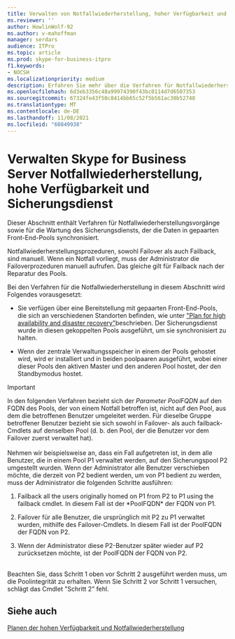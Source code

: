 ```yaml
---
title: Verwalten von Notfallwiederherstellung, hoher Verfügbarkeit und Sicherungsdienst
ms.reviewer: ''
author: HowlinWolf-92
ms.author: v-mahoffman
manager: serdars
audience: ITPro
ms.topic: article
ms.prod: skype-for-business-itpro
f1.keywords:
- NOCSH
ms.localizationpriority: medium
description: Erfahren Sie mehr über die Verfahren für Notfallwiederherstellungsvorgänge sowie für die Wartung des Sicherungsdiensts, der die Daten in gepaarten Front-End-Pools synchronisiert.
ms.openlocfilehash: 6d3eb3356c48a99974390f43bc0114d7d6507353
ms.sourcegitcommit: 67324fe43f50c8414bb65c52f5b561ac30b52748
ms.translationtype: MT
ms.contentlocale: de-DE
ms.lasthandoff: 11/08/2021
ms.locfileid: "60849938"
---
```

# <a name="managing-skype-for-business-server-disaster-recovery-high-availability-and-backup-service"></a>Verwalten Skype for Business Server Notfallwiederherstellung, hohe Verfügbarkeit und Sicherungsdienst

Dieser Abschnitt enthält Verfahren für Notfallwiederherstellungsvorgänge sowie für die Wartung des Sicherungsdiensts, der die Daten in gepaarten Front-End-Pools synchronisiert.

Notfallwiederherstellungsprozeduren, sowohl Failover als auch Failback, sind manuell. Wenn ein Notfall vorliegt, muss der Administrator die Failoverprozeduren manuell aufrufen. Das gleiche gilt für Failback nach der Reparatur des Pools.

Bei den Verfahren für die Notfallwiederherstellung in diesem Abschnitt wird Folgendes vorausgesetzt:

  - Sie verfügen über eine Bereitstellung mit gepaarten Front-End-Pools, die sich an verschiedenen Standorten befinden, wie unter ["Plan for high availability and disaster recovery"](../../plan-your-deployment/high-availability-and-disaster-recovery/high-availability-and-disaster-recovery.md)beschrieben. Der Sicherungsdienst wurde in diesen gekoppelten Pools ausgeführt, um sie synchronisiert zu halten.

  - Wenn der zentrale Verwaltungsspeicher in einem der Pools gehostet wird, wird er installiert und in beiden poolpaaren ausgeführt, wobei einer dieser Pools den aktiven Master und den anderen Pool hostet, der den Standbymodus hostet.

> [!IMPORTANT]
> In den folgenden Verfahren bezieht sich der *Parameter PoolFQDN* auf den FQDN des Pools, der von einem Notfall betroffen ist, nicht auf den Pool, aus dem die betroffenen Benutzer umgeleitet werden. Für dieselbe Gruppe betroffener Benutzer bezieht sie sich sowohl in Failover- als auch failback-Cmdlets auf denselben Pool (d. b. den Pool, der die Benutzer vor dem Failover zuerst verwaltet hat).<BR><br>Nehmen wir beispielsweise an, dass ein Fall aufgetreten ist, in dem alle Benutzer, die in einem Pool P1 verwaltet werden, auf den Sicherungspool P2 umgestellt wurden. Wenn der Administrator alle Benutzer verschieben möchte, die derzeit von P2 bedient werden, um von P1 bedient zu werden, muss der Administrator die folgenden Schritte ausführen: 
> <OL>
> <LI>
> <P>Failback all the users originally homed on P1 from P2 to P1 using the failback cmdlet. In diesem Fall ist der *PoolFQDN* der FQDN von P1.</P>
> <LI>
> <P>Failover für alle Benutzer, die ursprünglich mit P2 zu P1 verwaltet wurden, mithilfe des Failover-Cmdlets. In diesem Fall ist der PoolFQDN der FQDN von P2.</P>
> <LI>
> <P>Wenn der Administrator diese P2-Benutzer später wieder auf P2 zurücksetzen möchte, ist der PoolFQDN der FQDN von P2.</P></LI></OL><br>Beachten Sie, dass Schritt 1 oben vor Schritt 2 ausgeführt werden muss, um die Poolintegrität zu erhalten. Wenn Sie Schritt 2 vor Schritt 1 versuchen, schlägt das Cmdlet "Schritt 2" fehl.


## <a name="see-also"></a>Siehe auch

[Planen der hohen Verfügbarkeit und Notfallwiederherstellung](../../plan-your-deployment/high-availability-and-disaster-recovery/high-availability-and-disaster-recovery.md) 
  
